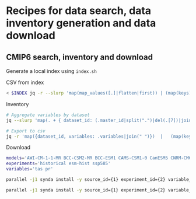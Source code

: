# Recipes for data search, data inventory generation and data download

## CMIP6 search, inventory and download

Generate a local index using `index.sh`

CSV from index

```bash
< $INDEX jq -r --slurp 'map(map_values([.]|flatten|first)) | (map(keys) | add | unique) as $cols | map(. as $row | $cols | map($row[.])) as $rows | $cols, $rows[] |@csv'
```

Inventory

```bash
# Aggregate variables by dataset
jq --slurp 'map(. + { dataset_id: (.master_id|split(".")|del(.[7])|join(".")),master_id})    | group_by(.dataset_id)       | map(   reduce .[] as $item ({variables: []}; {dataset_id: $item.dataset_id, variables: (.variables + $item.variable)}  )   )' < $INDEX

# Export to csv
jq -r 'map({dataset_id, variables: .variables|join(" ")})  |   (map(keys) | add | unique) as $cols   |     map(. as $row | $cols | map($row[.])) as $rows  |   $cols, $rows[]  |@csv'
```

Download

```bash
models='AWI-CM-1-1-MR BCC-CSM2-MR BCC-ESM1 CAMS-CSM1-0 CanESM5 CNRM-CM6-1 CNRM-ESM2-1 EC-Earth3-Veg EC-Earth3 IPSL-CM6A-LR MIROC6 HadGEM3-GC31-LL UKESM1-0-LL MRI-ESM2-0 GISS-E2-1-G GISS-E2-1-H CESM2-WACCM CESM2 GFDL-CM4 GFDL-ESM4 SAM0-UNICON'
experiments='historical esm-hist ssp585'
variables='tas pr'

parallel -j1 synda install -y source_id={1} experiment_id={2} variable_id={3} member_id=r1i1p1f1 table_id=Amon ::: $models ::: $experiments ::: $variables

parallel -j1 synda install -y source_id={1} experiment_id={2} variable_id=sftlf member_id=r1i1p1f1 table_id=fx ::: $models ::: $experiments
```

<!-- COMMENT by Antonio


base_url='https://esgf-data.dkrz.de/esg-search/search?project=CMIP6&format=application%2Fsolr%2Bjson&latest=true&replica=false'


activity=CMIP
experiment=historical

curl -s "${base_url}&activity_id=${activity}&experiment_id=${experiment}&fields=numFound" | vi -c 'set syntax=json' -

#numFound
curl -s "${base_url}&activity_id=${activity}&experiment_id=${experiment}&limit=0"

https://esgf-data.dkrz.de/esg-search/search/?
offset=0&
limit=10&
type=Dataset&
replica=false&
latest=true&
activity_id=CMIP%2CScenarioMIP&
variable_id=pr%2Csftlf%2Ctas&
experiment_id=historical%2Cssp585&
frequency=fx%2Cmon&
table_id=Amon%2Cfx&
mip_era=CMIP6
&facets=mip_era%2Cactivity_id%2Cmodel_cohort%2Cproduct%2Csource_id%2Cinstitution_id%2Csource_type%2Cnominal_resolution%2Cexperiment_id%2Csub_experiment_id%2Cvariant_label%2Cgrid_label%2Ctable_id%2Cfrequency%2Crealm%2Cvariable_id%2Ccf_standard_name%2Cdata_node
&format=application%2Fsolr%2Bjson


ACTIVITY_ID=CMIP,ScenarioMIP:;
EXPERIMENT_ID="historical,ssp585"
TABLE_ID="Amon,fx"
VARIABLE_ID="sftlf,pr,tas"
FREQUENCY="fx,mon"


BASE_URL='https://esgf-data.dkrz.de/esg-search/search?format=application%2Fsolr%2Bjson&latest=true&replica=false'

QUERY="project=CMIP6&activity_id=CMIP,ScenarioMIP&experiment_id=historical,ssp585&table_id=Amon,fx&frequency=fx,mon&variable_id=sftlf,pr,tas"

FIELDS="fields=master_id,size,number_of_files,variable_id,experiment_id,variant_label,source_id,institution_id,experiment_id"
FACETS="facets=activity_id,source_id,institution_id,source_type,nominal_resolution,experiment_id,variant_label,grid_label,table_id,frequency,realm,variable_id"


curl -s "${BASE_URL}&${QUERY}&${FACETS}&${FIELDS}&limit=1000"

####
keys_unsorted as $headers | [flatten] | map(. as $row | $headers | with_entries({ "key": .value,"value": $row[.key]}) )

-->